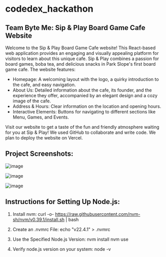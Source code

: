 # codedex_hackathon

## Team Byte Me: Sip & Play Board Game Cafe Website

Welcome to the Sip & Play Board Game Cafe website! This React-based web application provides an engaging and visually appealing platform for visitors to learn about this unique cafe. Sip & Play combines a passion for board games, boba tea, and delicious snacks in Park Slope's first board game cafe.
The website features:
- Homepage: A welcoming layout with the logo, a quirky introduction to the cafe, and easy navigation.
- About Us: Detailed information about the cafe, its founder, and the experience they offer, accompanied by an elegant design and a cozy image of the cafe.
- Address & Hours: Clear information on the location and opening hours.
- Interactive Elements: Buttons for navigating to different sections like Menu, Games, and Events.
  
Visit our website to get a taste of the fun and friendly atmosphere waiting for you at Sip & Play!
We used GitHub to collaborate and write code. We plan to deploy the website on Vercel. ﻿

## Project Screenshots:
![image](https://github.com/user-attachments/assets/c2d57c97-2fa6-497b-ad3d-856b7d5ef9b1)

![image](https://github.com/user-attachments/assets/a59be780-9dcd-42fe-905a-380d5f70f26a)

![image](https://github.com/user-attachments/assets/0dbcf3f3-6ecb-4602-8708-229308745d84)



## Instructions for Setting Up Node.js:

1. Install nvm:
   curl -o- https://raw.githubusercontent.com/nvm-sh/nvm/v0.39.1/install.sh | bash

2. Create an .nvmrc File:
   echo "v22.4.1" > .nvmrc

3. Use the Specified Node.js Version:
   nvm install
   nvm use

4. Verify node.js version on your system:
   node -v
